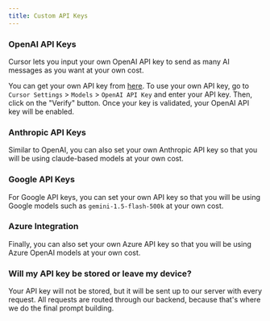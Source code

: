 ```yaml
---
title: Custom API Keys
---
```



### OpenAI API Keys

Cursor lets you input your own OpenAI API key to send as many AI messages as you want at your own cost.

You can get your own API key from [here](https://platform.openai.com/account/api-keys). To use your own API key, go to `Cursor Settings` > `Models` > `OpenAI API Key` and enter your API key. Then, click on the "Verify" button. Once your key is validated, your OpenAI API key will be enabled.


  


### Anthropic API Keys

Similar to OpenAI, you can also set your own Anthropic API key so that you will be using claude-based models at your own cost. 


  


### Google API Keys

For Google API keys, you can set your own API key so that you will be using Google models such as `gemini-1.5-flash-500k` at your own cost.


  


### Azure Integration

Finally, you can also set your own Azure API key so that you will be using Azure OpenAI models at your own cost.


  



### Will my API key be stored or leave my device?

Your API key will not be stored, but it will be sent up to our server with every request. All requests are routed through our backend, because that's where we do the final prompt building.
